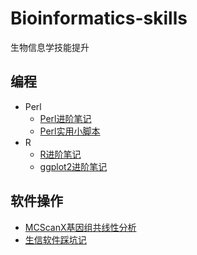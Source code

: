 # Bioinformatics-skills
生物信息学技能提升

## 编程

- Perl
  - [Perl进阶笔记](./Perl%E8%BF%9B%E9%98%B6%E7%AC%94%E8%AE%B0.md)
  - [Perl实用小脚本](./%E5%AE%9E%E7%94%A8%E5%B0%8F%E8%84%9A%E6%9C%AC.md#content)
- R
  - [R进阶笔记](./R%E8%AF%AD%E8%A8%80%E7%AC%94%E8%AE%B0.md#content)
  - [ggplot2进阶笔记](./ggplot2%E7%AC%94%E8%AE%B0.md)
## 软件操作

- [MCScanX基因组共线性分析](./MCScanX%E5%9F%BA%E5%9B%A0%E7%BB%84%E5%85%B1%E7%BA%BF%E6%80%A7%E5%88%86%E6%9E%90.md)
- [生信软件踩坑记](./%E7%94%9F%E4%BF%A1%E8%BD%AF%E4%BB%B6%E8%B8%A9%E5%9D%91%E8%AE%B0.md#content)
